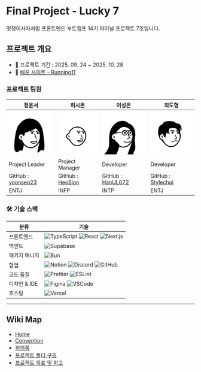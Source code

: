 # Final Project - **Lucky 7**

멋쟁이사자처럼 프론트엔드 부트캠프 14기 파이널 프로젝트 7조입니다.

## 프로젝트 개요

- 📍 프로젝트 기간 : 2025. 09. 24 ~ 2025. 10. 28
- 📍 [배포 사이트 - Running11](https://running11.vercel.app/)

### 프로젝트 팀원

| 정윤서        | 허시온        | 이성은        | 최도형        |
| ------------ | ------------ | ------------ | ------------ |
| ![profile](public/dev_profiles/lucky_yoonseo.png) | ![profile](public/dev_profiles/lucky_sion.png) | ![profile](public/dev_profiles/lucky_seongeun.png) | ![profile](public/dev_profiles/lucky_dohyeong.png) |
| Project Leader | Project Manager | Developer   | Developer    |
| GitHub : [yoonseo23](https://github.com/yoonseo23) | GitHub : [HeoSion](https://github.com/heosion) | GitHub : [HanUL072](https://github.com/hanul072) | GitHub : [Stylechoi](https://github.com/stylechoi) |
| ENTJ            | INFP             | INTP         | ENTJ         |

### 🛠️ 기술 스택

| 분류                | 기술                                                                                                                                                                                                                                                                                                                            |
| ------------------- | ------------------------------------------------------------------------------------------------------------------------------------------------------------------------------------------------------------------------------------------------------------------------------------------------------------------------------- |
| 프론트엔드          | ![TypeScript](https://img.shields.io/badge/TypeScript-3178C6?logo=typescript&logoColor=white&style=for-the-badge) ![React](https://img.shields.io/badge/React-61DAFB?logo=react&logoColor=white&style=for-the-badge) ![Next.js](https://img.shields.io/badge/Next.js-000000?logo=nextdotjs&logoColor=white&style=for-the-badge) |
| 백엔드              | ![Supabase](https://img.shields.io/badge/Supabase-3FCF8E?logo=supabase&logoColor=white&style=for-the-badge)                                                                                                                                                                                                                     |
| 패키지 매니저 | ![Bun](https://img.shields.io/badge/Bun-000000?logo=bun&logoColor=white&style=for-the-badge)                                                                                                                                                                                                                                    |
| 협업                | ![Notion](https://img.shields.io/badge/Notion-000000?logo=notion&logoColor=white&style=for-the-badge) ![Discord](https://img.shields.io/badge/Discord-5865F2?logo=discord&logoColor=white&style=for-the-badge) ![GitHub](https://img.shields.io/badge/GitHub-181717?logo=github&logoColor=white&style=for-the-badge)            |
| 코드 품질           | ![Prettier](https://img.shields.io/badge/Prettier-F7B93E?logo=prettier&logoColor=white&style=for-the-badge) ![ESLint](https://img.shields.io/badge/ESLint-4B32C3?logo=eslint&logoColor=white&style=for-the-badge)                                                                                                               |
| 디자인 & IDE        | ![Figma](https://img.shields.io/badge/Figma-F24E1E?logo=figma&logoColor=white&style=for-the-badge) ![VSCode](https://img.shields.io/badge/VSCode-007ACC?logo=visualstudiocode&logoColor=white&style=for-the-badge)                                                                                                              |
| 호스팅              | ![Vercel](https://img.shields.io/badge/Vercel-000000?logo=vercel&logoColor=white&style=for-the-badge)                                                                                                                                                                                                                           |


---
## Wiki Map
- [Home](https://github.com/FRONTENDBOOTCAMP-14th/Final-project-team7/wiki)
- [Convention](https://github.com/FRONTENDBOOTCAMP-14th/Final-project-team7/wiki/convention)
- [회의록](https://github.com/FRONTENDBOOTCAMP-14th/Final-project-team7/wiki/daily_scrum)
- [프로젝트 폴더 구조](https://github.com/FRONTENDBOOTCAMP-14th/Final-project-team7/wiki/directory_structure)
- [프로젝트 목표 및 회고](https://github.com/FRONTENDBOOTCAMP-14th/Final-project-team7/wiki/retrospect)